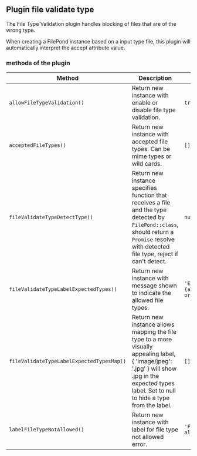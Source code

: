 ## Plugin file validate type

The File Type Validation plugin handles blocking of files that are of the wrong type.

When creating a FilePond instance based on a input type file, this plugin will automatically interpret the accept attribute value.

### methods of the plugin

Method                                    | Description                                                                    | Default
------------------------------------------|--------------------------------------------------------------------------------|---------
`allowFileTypeValidation()`               | Return new instance with enable or disable file type validation.               | `true`
`acceptedFileTypes()`                     | Return new instance with accepted file types. Can be mime types or wild cards. | `[]`
`fileValidateTypeDetectType()`            | Return new instance specifies function that receives a file and the type detected by `FilePond::class`, should return a `Promise` resolve with detected file type, reject if can't detect. | `null`
`fileValidateTypeLabelExpectedTypes()`    | Return new instance with message shown to indicate the allowed file types.     | `'Expects {allButLastType} or {lastType}'`
`fileValidateTypeLabelExpectedTypesMap()` | Return new instance allows mapping the file type to a more visually appealing label, { 'image/jpeg': '.jpg' } will show .jpg in the expected types label. Set to null to hide a type from the label. | `[]`
`labelFileTypeNotAllowed()`               | Return new instance with label for file type not allowed error.                | `'File type not allowed'`

